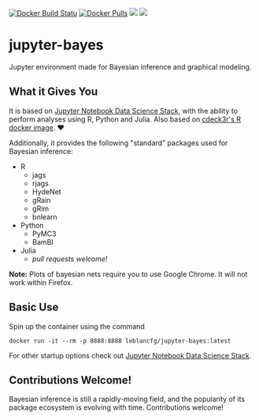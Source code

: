 [![Docker Build Statu](https://img.shields.io/docker/build/leblancfg/jupyter-bayes.svg)](https://hub.docker.com/r/leblancfg/jupyter-bayes/) [![Docker Pulls](https://img.shields.io/docker/pulls/leblancfg/jupyter-bayes.svg)](https://hub.docker.com/r/leblancfg/jupyter-bayes/) [![](https://images.microbadger.com/badges/image/leblancfg/jupyter-bayes.svg)](https://hub.docker.com/r/leblancfg/jupyter-bayes/) [![](https://images.microbadger.com/badges/version/leblancfg/jupyter-bayes.svg)](https://hub.docker.com/r/leblancfg/jupyter-bayes/)

# jupyter-bayes
Jupyter environment made for Bayesian inference and graphical modeling.

## What it Gives You
It is based on [Jupyter Notebook Data Science Stack](https://github.com/jupyter/docker-stacks/tree/master/datascience-notebook), with the ability to perform analyses using R, Python and Julia. Also based on [cdeck3r's R docker image](https://github.com/cdeck3r/r-bayes).  :heart:

Additionally, it provides the following "standard" packages used for Bayesian inference:

- R
  * jags
  * rjags
  * HydeNet
  * gRain
  * gRim
  * bnlearn
- Python
  * PyMC3
  * BamBI
- Julia
  * *pull requests welcome!*

**Note:** Plots of bayesian nets require you to use Google Chrome. It will not work within Firefox.

## Basic Use

Spin up the container using the command

```
docker run -it --rm -p 8888:8888 leblancfg/jupyter-bayes:latest
```

For other startup options check out [Jupyter Notebook Data Science Stack](https://github.com/jupyter/docker-stacks/tree/master/datascience-notebook). 

## Contributions Welcome!

Bayesian inference is still a rapidly-moving field, and the popularity of its package ecosystem is evolving with time. Contributions welcome!
